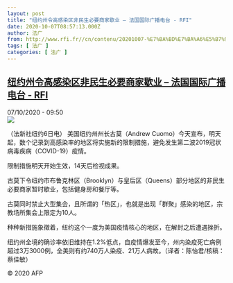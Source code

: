 ```yaml
---
layout: post
title: "纽约州令高感染区非民生必要商家歇业 – 法国国际广播电台 - RFI"
date: 2020-10-07T08:57:13.000Z
author: 法广
from: http://www.rfi.fr//cn/contenu/20201007-%E7%BA%BD%E7%BA%A6%E5%B7%9E%E4%BB%A4%E9%AB%98%E6%84%9F%E6%9F%93%E5%8C%BA%E9%9D%9E%E6%B0%91%E7%94%9F%E5%BF%85%E8%A6%81%E5%95%86%E5%AE%B6%E6%AD%87%E4%B8%9A
tags: [ 法广 ]
categories: [ 法广 ]
---
```

<!--1602061033000-->
[纽约州令高感染区非民生必要商家歇业 – 法国国际广播电台 - RFI](http://www.rfi.fr//cn/contenu/20201007-%E7%BA%BD%E7%BA%A6%E5%B7%9E%E4%BB%A4%E9%AB%98%E6%84%9F%E6%9F%93%E5%8C%BA%E9%9D%9E%E6%B0%91%E7%94%9F%E5%BF%85%E8%A6%81%E5%95%86%E5%AE%B6%E6%AD%87%E4%B8%9A)
------

<div>
<div>07/10/2020 - 09:50</div><img src="https://s.rfi.fr/media/display/65dfc41a-0873-11eb-b26b-005056bf87d6/w:310/p:16x9/int0006b.201007155004.jpg"><div class="t-content__body u-clearfix">            <p>（法新社纽约6日电）    美国纽约州州长古莫（Andrew Cuomo）今天宣布，明天起，数个记录到高感染率的地区将实施新的限制措施，避免发生第二波2019冠状病毒疾病（COVID-19）疫情。</p><p>    限制措施明天开始生效，14天后检视成果。</p><p>    古莫下令纽约市布鲁克林区（Brooklyn）与皇后区（Queens）部分地区的非民生必要商家暂时歇业，包括健身房和餐厅等。</p><p>    古莫同时禁止大型集会，且所谓的「热区」，也就是出现「群聚」感染的地区，宗教场所集会上限定为10人。</p><p>    种种新措施象徵着，纽约这个一度为美国疫情核心的地区，在解封之后遭遇挫折。</p><p>纽约州全境的确诊率依旧维持在1.2%低点，自疫情爆发至今，州内染疫死亡病例超过3万3000例，全美则有约740万人染疫、21万人病故。（译者：陈怡君/核稿：蔡佳敏）</p>            <p class="t-copyright">© 2020 AFP</p>        </div>
</div>
